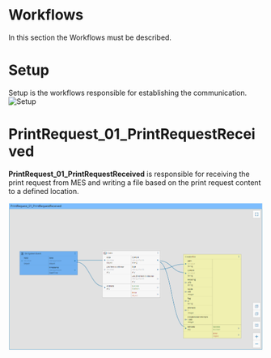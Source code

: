 Workflows
============

In this section the Workflows must be described.

Setup
============
Setup is the workflows responsible for establishing the communication.
![Setup](../../../../documents/equipmentTypes/niceLabel/Setup.png)

PrintRequest_01_PrintRequestReceived
============
**PrintRequest_01_PrintRequestReceived** is responsible for receiving the print request from MES and writing a file based on the print request content to a defined location.

![PrintRequest_01_PrintRequestReceived](../../../../documents/equipmentTypes/niceLabel/printRequest_01_PrintRequestReceived.PNG)